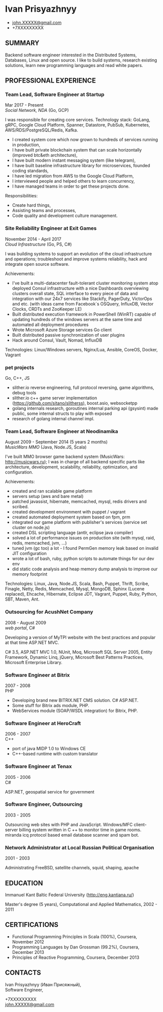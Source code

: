 # Ivan Prisyazhnyy

- john.XXXXX@gmail.com
- +7XXXXXXXXX

## SUMMARY

Backend software engineer interested in the Distributed Systems,
Databases, Linux and open source. I like to build systems, research
existing solutions, learn new programming languages and read white papers.

## PROFESSIONAL EXPERIENCE

### Team Lead, Software Engineer at Startup

Mar 2017 - Present  
_Social Network, NDA_ (Go, GCP)

I was responsible for creating core services.
Technology stack: GoLang, gRPC, Google Cloud Platform, Spanner,
Datastore, PubSub, Kubernetes, AWS/RDS/PostgreSQL/Redis, Kafka.

- I created system core which now grown to hundreds of services running in production,
- I have built private blockchain system that can scale horizontally (improved btc&eth architecture),
- I have built modern instant messaging system (like telegram),
- I have built baseline infrastructure library for microservices, founded coding standards,
- I have led migration from AWS to the Google Cloud Platform,
- I interviewed people and helped others to learn concurrency,
- I have managed teams in order to get these projects done.

Responsibilities:

- Create hard things,
- Assisting teams and processes,
- Code quality and development culture management.

### Site Reliability Engineer at Exit Games

November 2014 - April 2017  
_Cloud Infrastructure_ (Go, PS, C#)

I was building systems to support an evolution of the cloud
infrastructure and operations; troubleshoot and improve systems
reliability, hack and integrate open source software.

Achievements:

- I've built a multi-datacenter fault-tolerant cluster monitoring
  system atop deployed Consul infrastructure with a nice Dashboards
  overviewing clusters overall state, SQL interface to every piece of
  data and integration with our 24x7 services like Stackify, PagerDuty,
  VictorOps and etc. (with ideas came from Facebook`s OSQuery,
  InfluxDB, Vector Clocks, CRDTs and ZooKeeper LE)
- Built distributed execution framework in PowerShell (WinRT) capable of
  updating hundreds of the windows servers at the same time and automated
  all deployment procedures
- Wrote Microsoft Azure Storage services Go client
- Built distributed passive synchronization of user plugins
- Hack around Consul, Vault, Nomad, InfluxDB

Technologies: Linux/Windows servers, Nginx/Lua, Ansible, CoreOS, Docker, Vagrant

### pet projects

Go, C++, JS

- slither.io reverse engineering, full protocol reversing, game algorithms, debug tools
- slither.io c++ game server implementation (https://github.com/sitano/slitherss),
  boost.asio, websocketpp
- golang internals research, goroutines internal parking api (gsysint) made
  public, some internal structs to play with exposed
- research of golang internal channel impl.

### Team Lead, Software Engineer at Neodinamika

August 2009 - September 2014 (5 years 2 months)  
_MusicWars MMO_ (Java, Node.JS, Scala)

I've built MMO browser game backend system (MusicWars: http://musicwars.ru);
I was in charge of all backend specific parts like architecture, development,
scalability, reliability, optimization, and configuration.

Achievements:

- created and ran scalable game platform
- servers setup (aws and bare metal)
- patched javassist, hibernate, memcached, mysql, redis drivers and scribed.
- created development environment with puppet / vagrant
- created automated deployment system based on fpm, prm
- integrated our game platform with publisher's services (service set cluster on node.js)
- created DSL scripting language (antlr, eclipse java compiler)
- solved a lot of performance issues on production site (with mysql, raid, redis, memcached, jvm, ...)
- tuned jvm (gc too) a lot - I found PermGen memory leak based on invalid JIT configuration
- wrote a lot of bash, ruby, python scripts to automate things for our dev env
- did static code analysis and heap memory dump analysis to improve our memory footprint

Technologies: Linux, Java, Node.JS, Scala, Bash, Puppet, Thrift, Scribe,
Finagle, Netty, Redis, Memcached, Mysql, MongoDB, Sphinx (Lucene replaced),
Ehcache, Hibernate, Eclipse JDT, Vagrant, Puppet, Ruby, Python, SBT, Maven, Ant.

### Outsourcing for AcushNet Company

2008 - August 2009  
_web portal_, C#

Developing a version of MyTPI website with the best practices and popular
at that time ASP.NET MVC.

C# 3.5, ASP.NET MVC 1.0, NUnit, Moq, Microsoft SQL Server 2005,
Entity Framework, Dynamic Linq, jQuery, Microsoft Best Patterns
Practices, Microsoft Enterprise Library.

### Software Engineer at Bitrix

2007 - 2008  
PHP

- Developing brand new BITRIX.NET CMS solution. C# ASP.NET.
- Some stuff for Bitrix ads module, PHP.
- WebServices module (SOAP/WSDL integration) for Bitrix, PHP.

### Software Engineer at HeroCraft

2006 - 2007  
C++

- port of java MIDP 1.0 to Windows CE
- C++-based runtime with custom translator

### Software Engineer at Tenax

2005 - 2006  
C#

ASP.NET, geospatial service for government

### Software Engineer, Outsourcing

2003 - 2005

Outsourcing web sites with PHP and JavaScript.
Windows/MFC client-server billing system written in C ++
to monitor time in game rooms. miranda icq protocol
based email database scanner and spam bot.

### Network Administrator at Local Russian Political Organisation

2001 - 2003

Administrating FreeBSD, satellite channels, squid, shaping, apache

## EDUCATION

Immanuel Kant Baltic Federal University (http://eng.kantiana.ru/)

Master's degree (5 years), Computational and Applied Mathematics, 2002 - 2011

## CERTIFICATIONS

- Functional Programming Principles in Scala (100%), Coursera, November 2012
- Programming Languages by Dan Grossman (99.2%), Coursera, December 2013
- Principles of Reactive Programming, Coursera, December 2013

## CONTACTS

Ivan Prisyazhnyy (Иван Присяжный),  
Software Engineer,

+7XXXXXXXXX  
john.XXXXX@gmail.com
